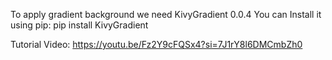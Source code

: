 To apply gradient background we need KivyGradient 0.0.4
You can Install it using pip: pip install KivyGradient

Tutorial Video: https://youtu.be/Fz2Y9cFQSx4?si=7J1rY8l6DMCmbZh0
